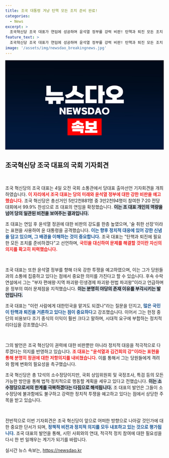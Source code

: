 ```yaml
---
title: 조국 대통령 겨냥 탄핵 모든 조치 준비 완료!
categories:
  - News
excerpt: >
  조국혁신당 조국 대표가 연임에 성공하며 윤석열 정부를 강력 비판! 탄핵과 퇴진 모든 조치 준비라는 충격 발언까지. 정치적 파장이 클 이 회견의 전말은? 클릭해서 확인하세요!
feature_text: >
  조국혁신당 조국 대표가 연임에 성공하며 윤석열 정부를 강력 비판! 탄핵과 퇴진 모든 조치 준비라는 충격 발언까지. 정치적 파장이 클 이 회견의 전말은? 클릭해서 확인하세요!
image: '/assets/img/newsdao_breakingnews.jpg'
---
```


<p><img src="/assets/img/newsdao_breakingnews.jpg" alt="implanttips 속보" /></p>

<h2 data-ke-size="size26">조국혁신당 조국 대표의 국회 기자회견</h2>

<p data-ke-size="size16">&nbsp;</p>

<p>조국 혁신당의 조국 대표는 4일 오전 국회 소통관에서 당대표 출마선언 기자회견을 개최하였습니다. <b><span style="color: #ee2323;">이 자리에서 조국 대표는 당의 미래와 윤석열 정부에 대한 강한 비판을 예고했습니다.</span></b> 조국 혁신당은 총선거인 5만2천881명 중 3만2천94명이 참여한 7·20 전당대회에서 99.9% 찬성으로 조 대표의 연임을 확정했습니다. <b><span style="background-color: #21538527;">이는 조 대표 개인의 역량을 넘어 당의 일관된 비전을 보여주는 결과입니다.</span></b> </p>

<p>조 대표는 연임 후 윤석열 정권에 대한 비판의 강도를 한층 높였으며, '술 취한 선장'이라는 표현을 사용하여 윤 대통령을 공격했습니다. <b><span style="color: #1a5490;">이는 향후 정치적 대응에 있어 강한 신념을 담고 있으며, 그 배경을 이해하는 것이 중요합니다.</span></b> 조국 대표는 "탄핵과 퇴진에 필요한 모든 조치를 준비하겠다"고 선언하며, <b><span style="color: #ee2323;">국민을 대신하여 문제를 해결할 것이란 자신의 의지를 확고히 피력했습니다.</span></b> </p>

<p data-ke-size="size16">&nbsp;</p>

<p>조국 대표는 또한 윤석열 정부를 향해 더욱 강한 투쟁을 예고하였으며, 이는 그가 당원들과의 소통에 집중하고 있다는 점에서 중요한 의미를 가진다고 할 수 있습니다. 후속 수락 연설에서 그는 "부자 편애왕·지역 파괴왕·민생경제 파괴왕·헌법 파괴왕"이라고 언급하며 윤 정부의 여러 문제점을 지적했습니다. <b><span style="background-color: #21538527;">이는 분명히 야당의 존재 이유를 부각시키는 발언입니다.</span></b></p>

<p>조국 대표는 "이런 사람에게 대한민국을 맡겨도 되겠나"라는 질문을 던지고, <b><span style="color: #1a5490;">많은 국민이 탄핵과 퇴진을 거론하고 있다는 점이 중요하다</span></b>고 강조했습니다. 이어서 그는 헌정 중단의 비용보다 조기 종식의 이익이 훨씬 크다고 말하며, 시대적 요구에 부합하는 정치적 리더십을 강조했습니다. </p>

<p data-ke-size="size16">&nbsp;</p>

<p>그의 발언은 조국 혁신당이 권력에 대한 비판뿐만 아니라 정치적 대응을 적극적으로 다루겠다는 의지를 반영하고 있습니다. <b><span style="color: #ee2323;">조 대표는 "윤석열과 김건희의 강"이라는 표현을 통해 분명히 정권에 대한 저항의지를 내비쳤습니다.</span></b> 이를 통해서 그는 당원들에게 격려와 함께 변화의 필요성을 촉구했습니다. </p>

<p>조국 혁신당은 총 12석의 소수정당이지만, 국회 상임위원회 및 국정조사, 특검 등의 모든 가능한 방안을 통해 법적·정치적으로 행동할 계획을 세우고 있다고 전했습니다. <b><span style="background-color: #21538527;">이는 소수정당으로서의 한계를 극복하겠다는 다짐으로 해석됩니다.</span></b> 조 대표의 발언은 그들이 소수정당에 불과함에도 불구하고 강력한 정치적 투쟁을 예고하고 있다는 점에서 상당한 주목을 받고 있습니다. </p>

<p data-ke-size="size16">&nbsp;</p>

<p>전반적으로 이번 기자회견은 조국 혁신당이 앞으로 어떠한 방향으로 나아갈 것인가에 대한 중요한 단서가 되며, <b><span style="color: #1a5490;">정책적 비전과 정치적 의지를 모두 내포하고 있는 것으로 평가됩니다.</span></b> 조국 대표의 발언을 통해, 시민 사회와의 연대, 적극적 정치 참여에 대한 필요성을 다시 한 번 일깨우는 계기가 되기를 바랍니다.</p>
실시간 뉴스 속보는, <a href="https://newsdao.kr" rel="dofollow">https://newsdao.kr</a>


